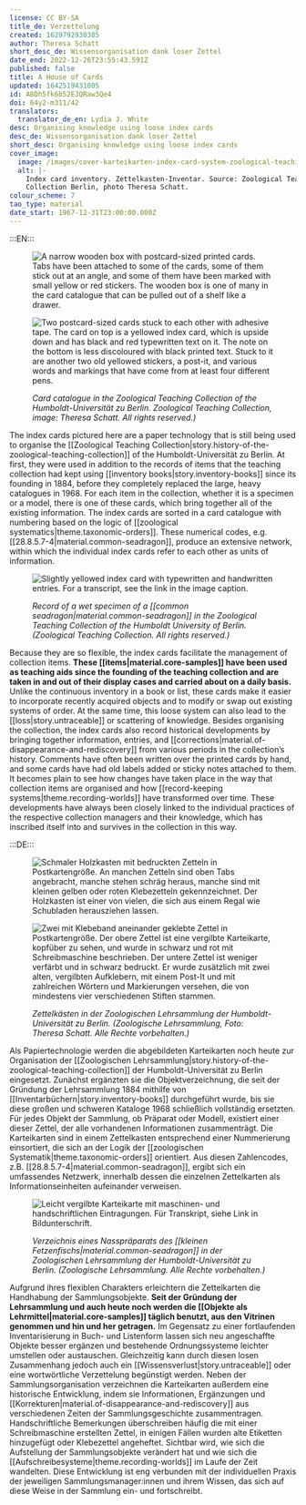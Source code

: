 ```yaml
---
license: CC BY-SA
title_de: Verzettelung
created: 1629792930385
author: Theresa Schatt
short_desc_de: Wissensorganisation dank loser Zettel
date_end: 2022-12-26T23:55:43.591Z
published: false
title: A House of Cards
updated: 1642519431005
id: A8Dh5fk6b52EJQRaw3Qe4
doi: 64y2-m311/42
translators:
  translator_de_en: Lydia J. White
desc: Organising knowledge using loose index cards
desc_de: Wissensorganisation dank loser Zettel
short_desc: Organising knowledge using loose index cards
cover_image:
  image: /images/cover-karteikarten-index-card-system-zoological-teaching-collection-zoologische-lehrsammlung.png
  alt: |-
    Index card inventory. Zettelkasten-Inventar. Source: Zoological Teaching
    Collection Berlin, photo Theresa Schatt.
colour_scheme: 7
tao_type: material
date_start: 1967-12-31T23:00:00.000Z
---
```


:::EN:::

<figure>
 
<div class="series">
 
![A narrow wooden box with postcard-sized printed cards. Tabs have been attached to some of the cards, some of them stick out at an angle, and some of them have been marked with small yellow or red stickers. The wooden box is one of many in the card catalogue that can be pulled out of a shelf like a drawer.](/images/guests/zettelkasten-zoologische-lehrsammlung-index-card-catalogue-zoological-teaching-collection-berlin.jpg)
 
![Two postcard-sized cards stuck to each other with adhesive tape. The card on top is a yellowed index card, which is upside down and has black and red typewritten text on it. The note on the bottom is less discoloured with black printed text. Stuck to it are another two old yellowed stickers, a post-it, and various words and markings that have come from at least four different pens.](/images/guests/old-and-new-index-cards-zoological-teaching-collection-alte-und-neue-karteikarte-zoologische-lehrsammlung-berlin.jpg)
 
</div>
 
<figcaption>
 
_Card catalogue in the Zoological Teaching Collection of the Humboldt-Universität zu Berlin. Zoological Teaching Collection, image: Theresa Schatt. All rights reserved.)_

</figcaption>
 
</figure>


The index cards pictured here are a paper technology that is still being used to organise the [[Zoological Teaching Collection|story.history-of-the-zoological-teaching-collection]] of the Humboldt-Universität zu Berlin. At first, they were used in addition to the records of items that the teaching collection had kept using [[inventory books|story.inventory-books]] since its founding in 1884, before they completely replaced the large, heavy catalogues in 1968. For each item in the collection, whether it is a specimen or a model, there is one of these cards, which bring together all of the existing information. The index cards are sorted in a card catalogue with numbering based on the logic of [[zoological systematics|theme.taxonomic-orders]]. These numerical codes, e.g. [[28.8.5.7-4|material.common-seadragon]], produce an extensive network, within which the individual index cards refer to each other as units of information.

<figure>

![Slightly yellowed index card with typewritten and handwritten entries. For a transcript, see the link in the image caption.](/images/common-seadragon-index-card-kleiner-fetzenfisch-karteikarte.jpg)

<figcaption>

_Record of a wet specimen of a [[common seadragon|material.common-seadragon]] in the Zoological Teaching Collection of the Humboldt University of Berlin. (Zoological Teaching Collection. All rights reserved.)_

</figcaption>

</figure>

Because they are so flexible, the index cards facilitate the management of collection items. **These [[items|material.core-samples]] have been used as teaching aids since the founding of the teaching collection and are taken in and out of their display cases and carried about on a daily basis.** Unlike the continuous inventory in a book or list, these cards make it easier to incorporate recently acquired objects and to modify or swap out existing systems of order. At the same time, this loose system can also lead to the [[loss|story.untraceable]] or scattering of knowledge. Besides organising the collection, the index cards also record historical developments by bringing together information, entries, and [[corrections|material.of-disappearance-and-rediscovery]] from various periods in the collection’s history. Comments have often been written over the printed cards by hand, and some cards have had old labels added or sticky notes attached to them. It becomes plain to see how changes have taken place in the way that collection items are organised and how [[record-keeping systems|theme.recording-worlds]] have transformed over time. These developments have always been closely linked to the individual practices of the respective collection managers and their knowledge, which has inscribed itself into and survives in the collection in this way.


:::DE:::

<figure>
 
<div class="series">
 
![Schmaler Holzkasten mit bedruckten Zetteln in Postkartengröße. An manchen Zetteln sind oben Tabs angebracht, manche stehen schräg heraus, manche sind mit kleinen gelben oder roten Klebezetteln gekennzeichnet. Der Holzkasten ist einer von vielen, die sich aus einem Regal wie Schubladen herausziehen lassen.](/images/guests/zettelkasten-zoologische-lehrsammlung-index-card-catalogue-zoological-teaching-collection-berlin.jpg)
 
![Zwei mit Klebeband aneinander geklebte Zettel in Postkartengröße. Der obere Zettel ist eine vergilbte Karteikarte, kopfüber zu sehen, und wurde in schwarz und rot mit Schreibmaschine beschrieben. Der untere Zettel ist weniger verfärbt und in schwarz bedruckt. Er wurde zusätzlich mit zwei alten, vergilbten Aufklebern, mit einem Post-It und mit zahlreichen Wörtern und Markierungen versehen, die von mindestens vier verschiedenen Stiften stammen.](/images/guests/old-and-new-index-cards-zoological-teaching-collection-alte-und-neue-karteikarte-zoologische-lehrsammlung-berlin.jpg)
 
</div>
 
<figcaption>
 
_Zettelkästen in der Zoologischen Lehrsammlung der Humboldt-Universität zu Berlin. (Zoologische Lehrsammlung, Foto: Theresa Schatt. Alle Rechte vorbehalten.)_

</figcaption>
 
</figure>


Als Papiertechnologie werden die abgebildeten Karteikarten noch heute zur Organisation der [[Zoologischen Lehrsammlung|story.history-of-the-zoological-teaching-collection]] der Humboldt-Universität zu Berlin eingesetzt. Zunächst ergänzten sie die Objektverzeichnung, die seit der Gründung der Lehrsammlung 1884 mithilfe von [[Inventarbüchern|story.inventory-books]] durchgeführt wurde, bis sie diese großen und schweren Kataloge 1968 schließlich vollständig ersetzten. Für jedes Objekt der Sammlung, ob Präparat oder Modell, existiert einer dieser Zettel, der alle vorhandenen Informationen zusammenträgt. Die Karteikarten sind in einem Zettelkasten entsprechend einer Nummerierung einsortiert, die sich an der Logik der [[zoologischen Systematik|theme.taxonomic-orders]] orientiert. Aus diesen Zahlencodes, z.B. [[28.8.5.7-4|material.common-seadragon]], ergibt sich ein umfassendes Netzwerk, innerhalb dessen die einzelnen Zettelkarten als Informationseinheiten aufeinander verweisen.

<figure>

![Leicht vergilbte Karteikarte mit maschinen- und handschriftlichen Eintragungen. Für Transkript, siehe Link in Bildunterschrift.](/images/common-seadragon-index-card-kleiner-fetzenfisch-karteikarte.jpg)

<figcaption>

_Verzeichnis eines Nasspräparats des [[kleinen Fetzenfischs|material.common-seadragon]] in der Zoologischen Lehrsammlung der Humboldt-Universität zu Berlin. (Zoologische Lehrsammlung. Alle Rechte vorbehalten.)_

</figcaption>

</figure>

Aufgrund ihres flexiblen Charakters erleichtern die Zettelkarten die Handhabung der Sammlungsobjekte. **Seit der Gründung der Lehrsammlung und auch heute noch werden die [[Objekte als Lehrmittel|material.core-samples]] täglich benutzt, aus den Vitrinen genommen und hin und her getragen.** Im Gegensatz zu einer fortlaufenden Inventarisierung in Buch- und Listenform lassen sich neu angeschaffte Objekte besser ergänzen und bestehende Ordnungssysteme leichter umstellen oder austauschen. Gleichzeitig kann durch diesen losen Zusammenhang jedoch auch ein [[Wissensverlust|story.untraceable]] oder eine wortwörtliche Verzettelung begünstigt werden. Neben der Sammlungsorganisation verzeichnen die Karteikarten außerdem eine historische Entwicklung, indem sie Informationen, Ergänzungen und [[Korrekturen|material.of-disappearance-and-rediscovery]] aus verschiedenen Zeiten der Sammlungsgeschichte zusammentragen. Handschriftliche Bemerkungen überschreiben häufig die mit einer Schreibmaschine erstellten Zettel, in einigen Fällen wurden alte Etiketten hinzugefügt oder Klebezettel angeheftet. Sichtbar wird, wie sich die Aufstellung der Sammlungsobjekte verändert hat und wie sich die [[Aufschreibesysteme|theme.recording-worlds]] im Laufe der Zeit wandelten. Diese Entwicklung ist eng verbunden mit der individuellen Praxis der jeweiligen Sammlungsmanager:innen und ihrem Wissen, das sich auf diese Weise in der Sammlung ein- und fortschreibt.

